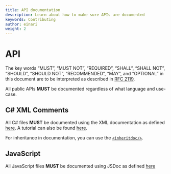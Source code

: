 ```yaml
---
title: API documentation
description: Learn about how to make sure APIs are documented
keywords: Contributing
author: einari
weight: 2
---
```

# API

The key words “MUST”, “MUST NOT”, “REQUIRED”, “SHALL”, “SHALL NOT”, “SHOULD”, “SHOULD NOT”,
“RECOMMENDED”, “MAY”, and “OPTIONAL” in this document are to be interpreted as described in
[RFC 2119](https://tools.ietf.org/html/rfc2119).

All public APIs **MUST** be documented regardless of what language and use-case.

## C# XML Comments

All C# files **MUST** be documented using the XML documentation as defined [here](https://msdn.microsoft.com/en-us/library/b2s063f7.aspx).
A tutorial can also be found [here](https://msdn.microsoft.com/en-us/library/aa288481(v=vs.71).aspx).

For inheritance in documentation, you can use the [`<inheritdoc/>`](https://ewsoftware.github.io/XMLCommentsGuide/html/86453FFB-B978-4A2A-9EB5-70E118CA8073.htm).

## JavaScript

All JavaScript files **MUST** be documented using JSDoc as defined [here](http://usejsdoc.org.)
